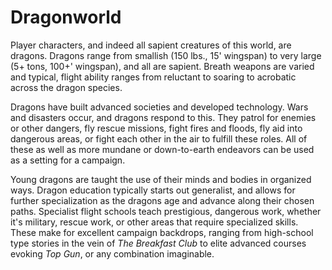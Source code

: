 Dragonworld
===========

Player characters, and indeed all sapient creatures of this world, are dragons. Dragons range from smallish (150 lbs., 15' wingspan) to very large (5+ tons, 100+' wingspan), and all are sapient. Breath weapons are varied and typical, flight ability ranges from reluctant to soaring to acrobatic across the dragon species.

Dragons have built advanced societies and developed technology. Wars and disasters occur, and dragons respond to this. They patrol for enemies or other dangers, fly rescue missions, fight fires and floods, fly aid into dangerous areas, or fight each other in the air to fulfill these roles. All of these as well as more mundane or down-to-earth endeavors can be used as a setting for a campaign.

Young dragons are taught the use of their minds and bodies in organized ways. Dragon education typically starts out generalist, and allows for further specialization as the dragons age and advance along their chosen paths. Specialist flight schools teach prestigious, dangerous work, whether it's military, rescue work, or other areas that require specialized skills. These make for excellent campaign backdrops, ranging from high-school type stories in the vein of *The Breakfast Club* to elite advanced courses evoking *Top Gun*, or any combination imaginable.
